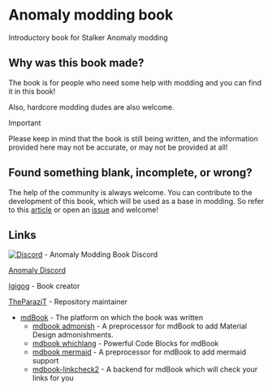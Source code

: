<!-- markdownlint-disable -->
# Anomaly modding book

Introductory book for Stalker Anomaly modding

## Why was this book made?

The book is for people who need some help with modding and you can find it in this book!

Also, hardcore modding dudes are also welcome.

> [!IMPORTANT]  
> Please keep in mind that the book is still being written, and the information provided here may not be accurate, or may not be provided at all!

## Found something blank, incomplete, or wrong?

The help of the community is always welcome.
You can contribute to the development of this book, which will be used as a base in modding.
So refer to this [article](src/meta/contributing.md) or open an [issue](https://github.com/Igigog/anomaly-modding-book/issues) and welcome!

## Links

[![Discord](https://img.shields.io/discord/1005783763877363722?label=Discord&logo=Discord)](https://discord.gg/8Pu2ekQYg3) - Anomaly Modding Book Discord

[Anomaly Discord](https://discord.gg/c4RuJNs)

[Igigog](https://github.com/Igigog) - Book creator

[TheParaziT](https://github.com/TheParaziT) - Repository maintainer

- [mdBook](https://github.com/rust-lang/mdBook) - The platform on which the book was written
  - [mdbook admonish](https://github.com/tommilligan/mdbook-admonish) - A preprocessor for mdBook to add Material Design admonishments.
  - [mdbook whichlang](https://github.com/phoenixr-codes/mdbook-whichlang) - Powerful Code Blocks for mdBook
  - [mdbook mermaid](https://github.com/badboy/mdbook-mermaid) - A preprocessor for mdBook to add mermaid support
  - [mdbook-linkcheck2](https://github.com/marxin/mdbook-linkcheck2) - A backend for mdBook which will check your links for you
